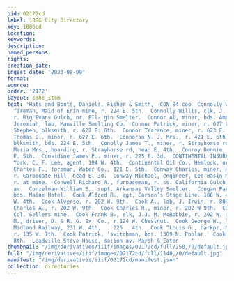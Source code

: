 ```yaml
---
pid: 02172cd
label: 1886 City Directory
key: 1886cd
location: 
keywords: 
description: 
named_persons: 
rights: 
creation_date: 
ingest_date: '2023-08-09'
format: 
source: 
order: '2172'
layout: cmhc_item
text: 'Hats and Boots, Daniels, Fisher & Smith,  CON 94 coo  Connolly William F.,
  fireman, Maid of Erin mine, r. 224 E. 5th.  Connolly Willis, clk, J. G. Hoffer,
  r. Big Evans Gulch, nr. EIl- gin Smelter.  Connor Al, miner, bds. American House.  Connor
  Jeremiah, lab, Manville Smelting Co.  Connor Patrick, miner, r. 627 E. 6th.  Connor
  Stephen, blksmith, r. 627 E. 6th.  Connor Terrance, miner, r. 623 E. 6th.  Connor
  Thomas D., miner, r. 627 E. 6th.  Connoran N. J. Mrs., r. 421 E. 6th.  Connors Thomas,
  blksmith, bds. 224 E. 5th.  Conolly James T., miner, r. Strayhorse rd, head E. 4th.  Conolly
  Maria Mrs., boarding, r. Strayhorse rd, head E. 4th.  Conroy Dennie, miner, r. 832
  E. Sth.  Considine James P.. miner, r. 225 E. 3d.  CONTINENTAL INSURANCE CO., New
  York, C. F. Lee, agent, 104 W. 4th.  Continental Oil Co., Hemlock, nr. 17th.  Converse
  Charles F., foreman, Water Co., 121 E. 5th.  Conway Charles, miner, Henriett mine,
  r. Carbonate Hill, head E. 3d.  Conway Michael, engineer, Lee Basin Mining Co.,
  r. at mine.  Conwell Richard A., furnaceman, r. ss. California Gulch, foot Leiter
  av.  Conzelman William E., supt. Arkansas Valley Smelter.  Coogan Patrick E., miner,
  bds. Maine Hotel.  Cook Alfred R., agt, Carson’s Stage Line. 106 W. 4th, r. 214
  W. 4th.  Cook Alverse, r. 202 W. 9th.  Cook A., lab, J. Irwin, r. 809 W. 3d.  Cook
  Charles A., r. 202 W. 9th.  Cook Charles H., miner, r. 202 W 9th.  Cook D. H., engineer,
  Col. Sellers mine.  Cook Frank B., elk, J.J. M. McRobbie, r. 202 W. oth.  Cook Frank
  M., driver, D. & R. G. Ex. Co., r.124 W. Chestnut.  Cook George W., local agt, Colo.
  Midland Railway, 231 W. 4th,  . 225 . 4th.  Cook “Louis G., barkpr, M. Hyman & Co.,
  r. 135 W. 7th.  Cook Patrick, ‘switchman, bds. 1309 N. Poplar.  Cook —, r. 220 E.
  8th.  Leadville Stove House, sa:ion av. Marsh & Eaton    '
thumbnail: "/img/derivatives/iiif/images/02172cd/full/250,/0/default.jpg"
full: "/img/derivatives/iiif/images/02172cd/full/1140,/0/default.jpg"
manifest: "/img/derivatives/iiif/02172cd/manifest.json"
collection: directories
---
```

